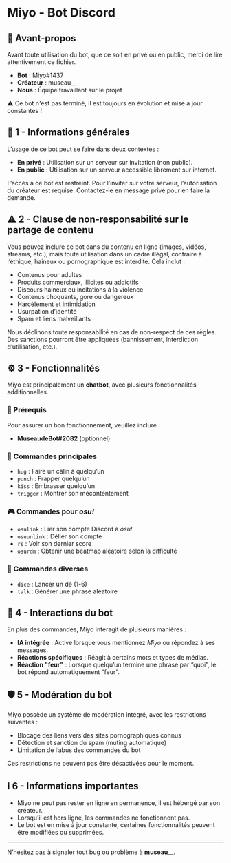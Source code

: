 # Miyo - Bot Discord

## 📌 Avant-propos  
Avant toute utilisation du bot, que ce soit en privé ou en public, merci de lire attentivement ce fichier.

- **Bot** : Miyo#1437  
- **Créateur** : museau__  
- **Nous** : Équipe travaillant sur le projet  

⚠️ Ce bot n'est pas terminé, il est toujours en évolution et mise à jour constantes !

## 🔹 1 - Informations générales  
L’usage de ce bot peut se faire dans deux contextes :  
- **En privé** : Utilisation sur un serveur sur invitation (non public).  
- **En public** : Utilisation sur un serveur accessible librement sur internet.  

L’accès à ce bot est restreint. Pour l’inviter sur votre serveur, l’autorisation du créateur est requise. Contactez-le en message privé pour en faire la demande.  

## ⚠ 2 - Clause de non-responsabilité sur le partage de contenu  
Vous pouvez inclure ce bot dans du contenu en ligne (images, vidéos, streams, etc.), mais toute utilisation dans un cadre illégal, contraire à l’éthique, haineux ou pornographique est interdite. Cela inclut :  

- Contenus pour adultes  
- Produits commerciaux, illicites ou addictifs  
- Discours haineux ou incitations à la violence  
- Contenus choquants, gore ou dangereux  
- Harcèlement et intimidation  
- Usurpation d’identité  
- Spam et liens malveillants  

Nous déclinons toute responsabilité en cas de non-respect de ces règles. Des sanctions pourront être appliquées (bannissement, interdiction d’utilisation, etc.).  

## ⚙ 3 - Fonctionnalités  
Miyo est principalement un **chatbot**, avec plusieurs fonctionnalités additionnelles.  

### 📌 Prérequis  
Pour assurer un bon fonctionnement, veuillez inclure :  
- **MuseaudeBot#2082** (optionnel)  

### 📝 Commandes principales  
- `hug` : Faire un câlin à quelqu’un  
- `punch` : Frapper quelqu’un  
- `kiss` : Embrasser quelqu’un  
- `trigger` : Montrer son mécontentement  

### 🎮 Commandes pour *osu!*  
- `osulink` : Lier son compte Discord à *osu!*  
- `osuunlink` : Délier son compte  
- `rs` : Voir son dernier score  
- `osurdm` : Obtenir une beatmap aléatoire selon la difficulté  

### 🎲 Commandes diverses  
- `dice` : Lancer un dé (1-6)  
- `talk` : Générer une phrase aléatoire  

## 🤖 4 - Interactions du bot  
En plus des commandes, Miyo interagit de plusieurs manières :  

- **IA intégrée** : Active lorsque vous mentionnez *Miyo* ou répondez à ses messages.  
- **Réactions spécifiques** : Réagit à certains mots et types de médias.  
- **Réaction "feur"** : Lorsque quelqu’un termine une phrase par “quoi”, le bot répond automatiquement “feur”.  

## 🛡 5 - Modération du bot  
Miyo possède un système de modération intégré, avec les restrictions suivantes :  

- Blocage des liens vers des sites pornographiques connus  
- Détection et sanction du spam (muting automatique)  
- Limitation de l’abus des commandes du bot  

Ces restrictions ne peuvent pas être désactivées pour le moment.  

## ℹ 6 - Informations importantes  
- Miyo ne peut pas rester en ligne en permanence, il est hébergé par son créateur.  
- Lorsqu’il est hors ligne, les commandes ne fonctionnent pas.  
- Le bot est en mise à jour constante, certaines fonctionnalités peuvent être modifiées ou supprimées.  

---

N’hésitez pas à signaler tout bug ou problème à **museau__**.
